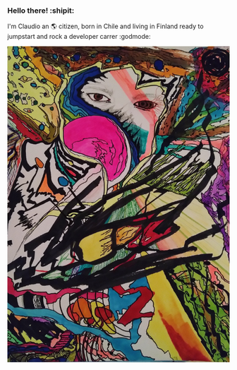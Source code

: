 ### Hello there! :shipit: 

I'm Claudio an 🌎 citizen, born in Chile and living in Finland ready to jumpstart and rock a developer carrer :godmode:

<img src="https://github.com/Claudiferock/Claudiferock/blob/master/IMG_20181109_090457_295(2).jpg" alt="drawing" width="512">

<!--
**Claudiferock/Claudiferock** is a ✨ _special_ ✨ repository because its `README.md` (this file) appears on your GitHub profile.

Here are some ideas to get you started:

- 🔭 I’m currently working on ...
- 🌱 I’m currently learning ...
- 👯 I’m looking to collaborate on ...
- 🤔 I’m looking for help with ...
- 💬 Ask me about ...
- 📫 How to reach me: ...
- 😄 Pronouns: ...
- ⚡ Fun fact: ...
-->
